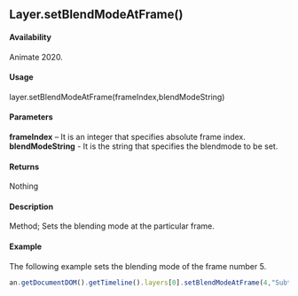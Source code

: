 ## Layer.setBlendModeAtFrame()

#### Availability

Animate 2020.

#### Usage

layer.setBlendModeAtFrame(frameIndex,blendModeString)	

#### Parameters

**frameIndex** – It is an integer that specifies absolute frame index. 
**blendModeString** - It is the string that specifies the blendmode to be set.

#### Returns

Nothing

#### Description

Method; Sets the blending mode at the particular frame.

#### Example

The following example sets the blending mode of the frame number 5.

```javascript
an.getDocumentDOM().getTimeline().layers[0].setBlendModeAtFrame(4,"Subtract");
```